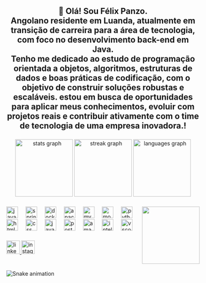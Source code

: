 <h2 align="center">👋 Olá! Sou Félix Panzo.<br> Angolano residente em Luanda, atualmente em transição de carreira para a área de tecnologia, com foco no desenvolvimento back-end em Java.<br> Tenho me dedicado ao estudo de programação orientada a objetos, algoritmos, estruturas de dados e boas práticas de codificação, com o objetivo de construir soluções robustas e escaláveis. estou em busca de oportunidades para aplicar meus conhecimentos, evoluir com projetos reais e contribuir ativamente com o time de tecnologia de uma empresa inovadora.!</h2>

###

<div align="center">
  <img src="https://github-readme-stats.vercel.app/api?username=felixpanzo150-pr&hide_title=false&hide_rank=false&show_icons=true&include_all_commits=true&count_private=true&disable_animations=false&theme=dracula&locale=pt-br&hide_border=false" height="150" alt="stats graph"  />
  <img src="https://streak-stats.demolab.com?user=felixpanzo150-pr&locale=en&mode=daily&theme=dracula&hide_border=false&border_radius=5" height="150" alt="streak graph"  />
  <img src="https://github-readme-stats.vercel.app/api/top-langs?username=felixpanzo150-pr&locale=pt-br&hide_title=false&layout=compact&card_width=320&langs_count=5&theme=dracula&hide_border=false" height="150" alt="languages graph"  />
</div>

###

<img align="right" height="150" src="https://i.imgflip.com/65efzo.gif"  />

###

<div align="left">
  <img src="https://cdn.jsdelivr.net/gh/devicons/devicon/icons/java/java-original.svg" height="30" alt="java logo"  />
  <img width="12" />
  <img src="https://cdn.jsdelivr.net/gh/devicons/devicon/icons/spring/spring-original.svg" height="30" alt="spring logo"  />
  <img width="12" />
  <img src="https://cdn.jsdelivr.net/gh/devicons/devicon/icons/docker/docker-original.svg" height="30" alt="docker logo"  />
  <img width="12" />
  <img src="https://cdn.jsdelivr.net/gh/devicons/devicon/icons/apachekafka/apachekafka-original.svg" height="30" alt="apachekafka logo"  />
  <img width="12" />
  <img src="https://cdn.jsdelivr.net/gh/devicons/devicon/icons/mysql/mysql-original.svg" height="30" alt="mysql logo"  />
  <img width="12" />
  <img src="https://cdn.jsdelivr.net/gh/devicons/devicon/icons/mongodb/mongodb-original.svg" height="30" alt="mongodb logo"  />
  <img width="12" />
  <img src="https://cdn.jsdelivr.net/gh/devicons/devicon/icons/python/python-original.svg" height="30" alt="python logo"  />
  <img width="12" />
  <img src="https://cdn.jsdelivr.net/gh/devicons/devicon/icons/html5/html5-original.svg" height="30" alt="html5 logo"  />
  <img width="12" />
  <img src="https://cdn.jsdelivr.net/gh/devicons/devicon/icons/css3/css3-original.svg" height="30" alt="css logo"  />
  <img width="12" />
  <img src="https://cdn.jsdelivr.net/gh/devicons/devicon/icons/javascript/javascript-original.svg" height="30" alt="javascript logo"  />
  <img width="12" />
  <img src="https://cdn.jsdelivr.net/gh/devicons/devicon/icons/postgresql/postgresql-original.svg" height="30" alt="postgresql logo"  />
  <img width="12" />
  <img src="https://cdn.jsdelivr.net/gh/devicons/devicon/icons/amazonwebservices/amazonwebservices-line-wordmark.svg" height="30" alt="amazonwebservices logo"  />
  <img width="12" />
  <img src="https://cdn.jsdelivr.net/gh/devicons/devicon/icons/intellij/intellij-original.svg" height="30" alt="intellij logo"  />
  <img width="12" />
  <img src="https://cdn.jsdelivr.net/gh/devicons/devicon/icons/vscode/vscode-original.svg" height="30" alt="vscode logo"  />
</div>

###

<div align="left">
  <a href="https://www.google.com/search?q=felixpanzo150&sca_esv=7466096905fafdc9&sxsrf=AE3TifMi8ud_EpcBRA_jgB07NqD0edHtuA%3A1754906476004&ei=bL-ZaO0FuZTBuQ_ToYCABw&ved=0ahUKEwjt6_aIwIKPAxU5SjABHdMQAHAQ4dUDCBA&uact=5&oq=felixpanzo150&gs_lp=Egxnd3Mtd2l6LXNlcnAiDWZlbGl4cGFuem8xNTAyBRAAGO8FMggQABiABBiiBDIFEAAY7wUyCBAAGIAEGKIEMgUQABjvBUjiFFCsClisCnABeACQAQCYAaoCoAGqAqoBAzItMbgBA8gBAPgBAZgCAaACrgKYAwCIBgGSBwMzLTGgB68DsgcDMy0xuAeuAsIHAzItMcgHAw&sclient=gws-wiz-serp#:~:text=FELIX%20PANZO%20%2D%20Java,%E2%80%BA%20felix%2Dpanzo3" target="_blank">
    <img src="https://img.shields.io/static/v1?message=LinkedIn&logo=linkedin&label=&color=0077B5&logoColor=white&labelColor=&style=for-the-badge" height="35" alt="linkedin logo"  />
  </a>
  <img src="https://img.shields.io/static/v1?message=Instagram&logo=instagram&label=&color=E4405F&logoColor=white&labelColor=&style=for-the-badge" height="35" alt="instagram logo"  />
</div>

###

<br clear="both">

<img src="https://raw.githubusercontent.com/felixpanzo150-pr/felixpanzo150-pr/output/snake.svg" alt="Snake animation" />

###

